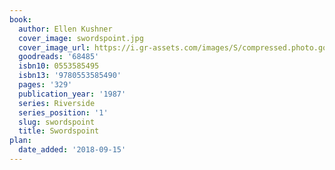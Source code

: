 ```yaml
---
book:
  author: Ellen Kushner
  cover_image: swordspoint.jpg
  cover_image_url: https://i.gr-assets.com/images/S/compressed.photo.goodreads.com/books/1388903158l/68485.jpg
  goodreads: '68485'
  isbn10: 0553585495
  isbn13: '9780553585490'
  pages: '329'
  publication_year: '1987'
  series: Riverside
  series_position: '1'
  slug: swordspoint
  title: Swordspoint
plan:
  date_added: '2018-09-15'
---
```

